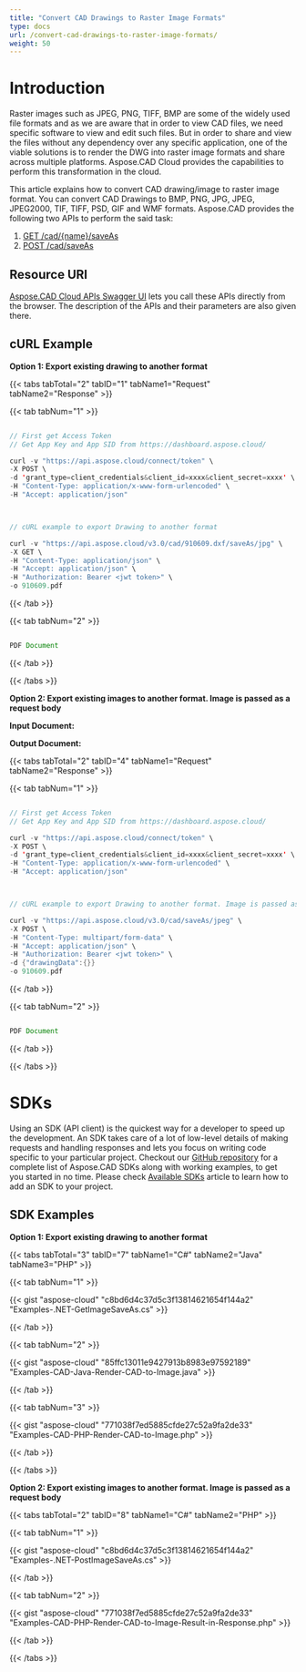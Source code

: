 ```yaml
---
title: "Convert CAD Drawings to Raster Image Formats"
type: docs
url: /convert-cad-drawings-to-raster-image-formats/
weight: 50
---
```


# **Introduction**
Raster images such as JPEG, PNG, TIFF, BMP are some of the widely used file formats and as we are aware that in order to view CAD files, we need specific software to view and edit such files. But in order to share and view the files without any dependency over any specific application, one of the viable solutions is to render the DWG into raster image formats and share across multiple platforms. Aspose.CAD Cloud provides the capabilities to perform this transformation in the cloud. 

This article explains how to convert CAD drawing/image to raster image format. You can convert CAD Drawings to BMP, PNG, JPG, JPEG, JPEG2000, TIF, TIFF, PSD, GIF and WMF formats. Aspose.CAD provides the following two APIs to perform the said task:

1. [GET /cad/{name}/saveAs](https://apireference.aspose.cloud/cad/#!/SaveAs/GetDrawingSaveAs)
1. [POST /cad/saveAs](https://apireference.aspose.cloud/cad/#!/SaveAs/PostDrawingSaveAs)
## **Resource URI**
[Aspose.CAD Cloud APIs Swagger UI](https://apireference.aspose.cloud/cad/) lets you call these APIs directly from the browser. The description of the APIs and their parameters are also given there.
## **cURL Example**
**Option 1: Export existing drawing to another format**

{{< tabs tabTotal="2" tabID="1" tabName1="Request" tabName2="Response" >}}

{{< tab tabNum="1" >}}

```java

// First get Access Token
// Get App Key and App SID from https://dashboard.aspose.cloud/

curl -v "https://api.aspose.cloud/connect/token" \
-X POST \
-d 'grant_type=client_credentials&client_id=xxxx&client_secret=xxxx' \
-H "Content-Type: application/x-www-form-urlencoded" \
-H "Accept: application/json"



// cURL example to export Drawing to another format

curl -v "https://api.aspose.cloud/v3.0/cad/910609.dxf/saveAs/jpg" \
-X GET \
-H "Content-Type: application/json" \
-H "Accept: application/json" \
-H "Authorization: Bearer <jwt token>" \
-o 910609.pdf

```

{{< /tab >}}

{{< tab tabNum="2" >}}

```java

PDF Document 

```

{{< /tab >}}

{{< /tabs >}}

**Option 2: Export existing images to another format. Image is passed as a request body**

**Input Document:** 

**Output Document:**

{{< tabs tabTotal="2" tabID="4" tabName1="Request" tabName2="Response" >}}

{{< tab tabNum="1" >}}

```java

// First get Access Token
// Get App Key and App SID from https://dashboard.aspose.cloud/

curl -v "https://api.aspose.cloud/connect/token" \
-X POST \
-d 'grant_type=client_credentials&client_id=xxxx&client_secret=xxxx' \
-H "Content-Type: application/x-www-form-urlencoded" \
-H "Accept: application/json"



// cURL example to export Drawing to another format. Image is passed as request body

curl -v "https://api.aspose.cloud/v3.0/cad/saveAs/jpeg" \
-X POST \
-H "Content-Type: multipart/form-data" \
-H "Accept: application/json" \
-H "Authorization: Bearer <jwt token>" \
-d {"drawingData":{}}
-o 910609.pdf

```

{{< /tab >}}

{{< tab tabNum="2" >}}

```java

PDF Document 

```

{{< /tab >}}

{{< /tabs >}}
# **SDKs**
Using an SDK (API client) is the quickest way for a developer to speed up the development. An SDK takes care of a lot of low-level details of making requests and handling responses and lets you focus on writing code specific to your particular project. Checkout our [GitHub repository](https://github.com/aspose-cad-cloud) for a complete list of Aspose.CAD SDKs along with working examples, to get you started in no time. Please check [Available SDKs](/cad/available-sdks/) article to learn how to add an SDK to your project.
## **SDK Examples**
**Option 1: Export existing drawing to another format**

{{< tabs tabTotal="3" tabID="7" tabName1="C#" tabName2="Java" tabName3="PHP" >}}

{{< tab tabNum="1" >}}

{{< gist "aspose-cloud" "c8bd6d4c37d5c3f13814621654f144a2" "Examples-.NET-GetImageSaveAs.cs" >}}

{{< /tab >}}

{{< tab tabNum="2" >}}

{{< gist "aspose-cloud" "85ffc13011e9427913b8983e97592189" "Examples-CAD-Java-Render-CAD-to-Image.java" >}}

{{< /tab >}}

{{< tab tabNum="3" >}}

{{< gist "aspose-cloud" "771038f7ed5885cfde27c52a9fa2de33" "Examples-CAD-PHP-Render-CAD-to-Image.php" >}}

{{< /tab >}}

{{< /tabs >}}

**Option 2: Export existing images to another format. Image is passed as a request body**

{{< tabs tabTotal="2" tabID="8" tabName1="C#" tabName2="PHP" >}}

{{< tab tabNum="1" >}}

{{< gist "aspose-cloud" "c8bd6d4c37d5c3f13814621654f144a2" "Examples-.NET-PostImageSaveAs.cs" >}}

{{< /tab >}}

{{< tab tabNum="2" >}}

{{< gist "aspose-cloud" "771038f7ed5885cfde27c52a9fa2de33" "Examples-CAD-PHP-Render-CAD-to-Image-Result-in-Response.php" >}}

{{< /tab >}}

{{< /tabs >}}
